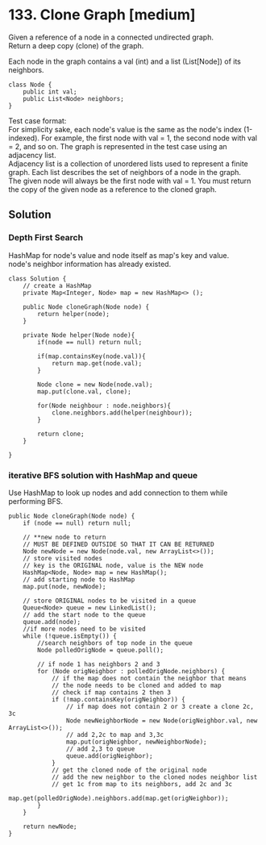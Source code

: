 # 133. Clone Graph [medium]     
Given a reference of a node in a connected undirected graph.    
Return a deep copy (clone) of the graph.      

Each node in the graph contains a val (int) and a list (List[Node]) of its neighbors.       
```
class Node {
    public int val;
    public List<Node> neighbors;
}
```

Test case format:      
For simplicity sake, each node's value is the same as the node's index (1-indexed). For example, the first node with val = 1, the second node with val = 2, and so on. The graph is represented in the test case using an adjacency list.      
Adjacency list is a collection of unordered lists used to represent a finite graph. Each list describes the set of neighbors of a node in the graph.      
The given node will always be the first node with val = 1. You must return the copy of the given node as a reference to the cloned graph.   

## Solution     
### Depth First Search     
HashMap for node's value and node itself as map's key and value.      
node's neighbor information has already existed.     


```
class Solution {
    // create a HashMap
    private Map<Integer, Node> map = new HashMap<> ();
    
    public Node cloneGraph(Node node) {
        return helper(node);
    }
    
    private Node helper(Node node){
        if(node == null) return null;
        
        if(map.containsKey(node.val)){
            return map.get(node.val);
        }
        
        Node clone = new Node(node.val);
        map.put(clone.val, clone);
        
        for(Node neighbour : node.neighbors){
            clone.neighbors.add(helper(neighbour));
        }
        
        return clone;
    }
    
}

```

### iterative BFS solution with HashMap and queue     
Use HashMap to look up nodes and add connection to them while performing BFS.     

```
public Node cloneGraph(Node node) {
    if (node == null) return null;

    // **new node to return
    // MUST BE DEFINED OUTSIDE SO THAT IT CAN BE RETURNED
    Node newNode = new Node(node.val, new ArrayList<>());
    // store visited nodes
    // key is the ORIGINAL node, value is the NEW node
    HashMap<Node, Node> map = new HashMap();
    // add starting node to HashMap
    map.put(node, newNode);

    // store ORIGINAL nodes to be visited in a queue
    Queue<Node> queue = new LinkedList();
    // add the start node to the queue
    queue.add(node);
    //if more nodes need to be visited
    while (!queue.isEmpty()) {
        //search neighbors of top node in the queue
        Node polledOrigNode = queue.poll();

        // if node 1 has neighbors 2 and 3
        for (Node origNeighbor : polledOrigNode.neighbors) {
            // if the map does not contain the neighbor that means
            // the node needs to be cloned and added to map
            // check if map contains 2 then 3
            if (!map.containsKey(origNeighbor)) {
                // if map does not contain 2 or 3 create a clone 2c, 3c
                Node newNeighborNode = new Node(origNeighbor.val, new ArrayList<>());
                // add 2,2c to map and 3,3c
                map.put(origNeighbor, newNeighborNode);
                // add 2,3 to queue
                queue.add(origNeighbor);
            }
            // get the cloned node of the original node
            // add the new neighbor to the cloned nodes neighbor list
            // get 1c from map to its neighbors, add 2c and 3c
            map.get(polledOrigNode).neighbors.add(map.get(origNeighbor));
        }
    }

    return newNode;
}
```







